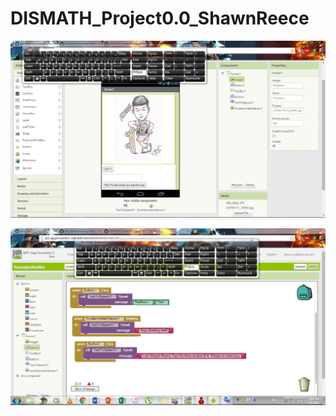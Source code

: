 # DISMATH_Project0.0_ShawnReece

![alt tag](https://github.com/DeLaSalleUniversity-Manila-DISMATH-t216/DISMATH_Project0.0_ShawnReece/blob/master/Designer.png)


![alt tag](https://github.com/DeLaSalleUniversity-Manila-DISMATH-t216/DISMATH_Project0.0_ShawnReece/blob/master/blocks.png)
